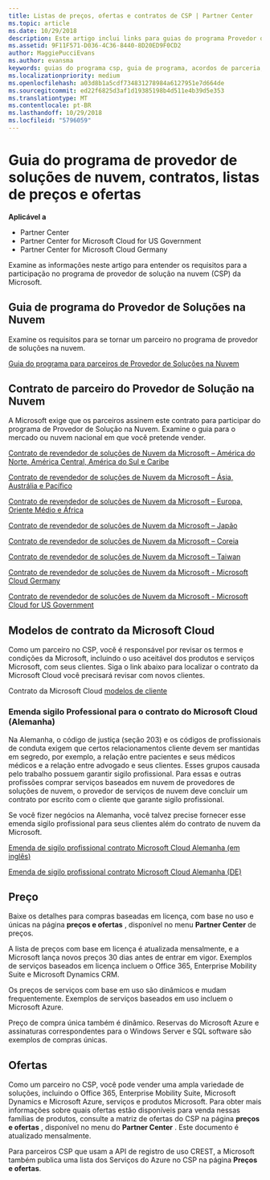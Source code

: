```yaml
---
title: Listas de preços, ofertas e contratos de CSP | Partner Center
ms.topic: article
ms.date: 10/29/2018
description: Este artigo inclui links para guias do programa Provedor de Soluções na Nuvem, contratos de parceiro, contratos do cliente, listas de preços e ofertas.
ms.assetid: 9F11F571-D036-4C36-8440-8D20ED9F0CD2
author: MaggiePucciEvans
ms.author: evansma
keywords: guias do programa csp, guia de programa, acordos de parceria, contrato do cliente, listas de preço, ofertas
ms.localizationpriority: medium
ms.openlocfilehash: a03d8b1a5cdf734831278984a6127951e7d664de
ms.sourcegitcommit: ed22f6825d3af1d19385198b4d511e4b39d5e353
ms.translationtype: MT
ms.contentlocale: pt-BR
ms.lasthandoff: 10/29/2018
ms.locfileid: "5796059"
---
```

# <a name="cloud-solution-provider-program-guide-agreements-price-lists-and-offers"></a>Guia do programa de provedor de soluções de nuvem, contratos, listas de preços e ofertas

**Aplicável a**

-  Partner Center
-  Partner Center for Microsoft Cloud for US Government
-  Partner Center for Microsoft Cloud Germany


Examine as informações neste artigo para entender os requisitos para a participação no programa de provedor de solução na nuvem (CSP) da Microsoft. 

## <a name="cloud-solution-provider-program-guide"></a>Guia de programa do Provedor de Soluções na Nuvem


Examine os requisitos para se tornar um parceiro no programa de provedor de soluções na nuvem.

[Guia do programa para parceiros de Provedor de Soluções na Nuvem](http://go.microsoft.com/fwlink/p/?LinkId=617100)

## <a name="cloud-solution-provider-partner-agreement"></a>Contrato de parceiro do Provedor de Solução na Nuvem

A Microsoft exige que os parceiros assinem este contrato para participar do programa de Provedor de Solução na Nuvem. Examine o guia para o mercado ou nuvem nacional em que você pretende vender.

[Contrato de revendedor de soluções de Nuvem da Microsoft – América do Norte, América Central, América do Sul e Caribe](http://download.microsoft.com/download/2/C/8/2C8CAC17-FCE7-4F51-9556-4D77C7022DF5/MCRA2018_AOC_ENG_Sep2018_CR.pdf)

[Contrato de revendedor de soluções de Nuvem da Microsoft – Ásia, Austrália e Pacífico](http://download.microsoft.com/download/2/C/8/2C8CAC17-FCE7-4F51-9556-4D77C7022DF5/MCRA2018_APOC_ENG_Sep2018_CR.pdf)

[Contrato de revendedor de soluções de Nuvem da Microsoft – Europa, Oriente Médio e África](http://download.microsoft.com/download/2/C/8/2C8CAC17-FCE7-4F51-9556-4D77C7022DF5/MCRA2018_EOC_ENG_Sep2018_CR.pdf)

[Contrato de revendedor de soluções de Nuvem da Microsoft – Japão](http://download.microsoft.com/download/2/C/8/2C8CAC17-FCE7-4F51-9556-4D77C7022DF5/MCRA2018_JPN_ENG_Sep2018_CR.pdf)

[Contrato de revendedor de soluções de Nuvem da Microsoft – Coreia](http://download.microsoft.com/download/2/C/8/2C8CAC17-FCE7-4F51-9556-4D77C7022DF5/MCRA2018_KOR_ENG_Sep2018_CR.pdf)

[Contrato de revendedor de soluções de Nuvem da Microsoft – Taiwan](http://download.microsoft.com/download/2/C/8/2C8CAC17-FCE7-4F51-9556-4D77C7022DF5/MCRA2018_TAI_ENG_Sep2018_CR.pdf)

[Contrato de revendedor de soluções de Nuvem da Microsoft - Microsoft Cloud Germany](http://download.microsoft.com/download/2/C/8/2C8CAC17-FCE7-4F51-9556-4D77C7022DF5/MCRA2018_EOC_GER_ENG_Sep2018_GermanCloud_CR.pdf)

[Contrato de revendedor de soluções de Nuvem da Microsoft - Microsoft Cloud for US Government](http://download.microsoft.com/download/2/C/8/2C8CAC17-FCE7-4F51-9556-4D77C7022DF5/MCRA2018_AOC_USGCC_ENG_Sep2018_CR.pdf)


## <a name="microsoft-cloud-agreement-templates"></a>Modelos de contrato da Microsoft Cloud

Como um parceiro no CSP, você é responsável por revisar os termos e condições da Microsoft, incluindo o uso aceitável dos produtos e serviços Microsoft, com seus clientes. Siga o link abaixo para localizar o contrato da Microsoft Cloud você precisará revisar com novos clientes. 

Contrato da Microsoft Cloud [modelos de cliente](agreements.md)

### <a name="professional-secrecy-amendment-to-the-microsoft-cloud-agreement-germany"></a>Emenda sigilo Professional para o contrato do Microsoft Cloud (Alemanha)

Na Alemanha, o código de justiça (seção 203) e os códigos de profissionais de conduta exigem que certos relacionamentos cliente devem ser mantidas em segredo, por exemplo, a relação entre pacientes e seus médicos médicos e a relação entre advogado e seus clientes. Esses grupos causada pelo trabalho possuem garantir sigilo profissional. Para essas e outras profissões comprar serviços baseados em nuvem de provedores de soluções de nuvem, o provedor de serviços de nuvem deve concluir um contrato por escrito com o cliente que garante sigilo profissional. 

Se você fizer negócios na Alemanha, você talvez precise fornecer esse emenda sigilo profissional para seus clientes além do contrato de nuvem da Microsoft.

[Emenda de sigilo profissional contrato Microsoft Cloud Alemanha (em inglês)](https://go.microsoft.com/fwlink/?linkid=2030827&clcid=0x409)

[Emenda de sigilo profissional contrato Microsoft Cloud Alemanha (DE)](https://go.microsoft.com/fwlink/?linkid=2030827&clcid=0x407)


## <a name="pricing"></a>Preço


Baixe os detalhes para compras baseadas em licença, com base no uso e únicas na página **preços e ofertas** , disponível no menu **Partner Center** de preços. 

A lista de preços com base em licença é atualizada mensalmente, e a Microsoft lança novos preços 30 dias antes de entrar em vigor. Exemplos de serviços baseados em licença incluem o Office 365, Enterprise Mobility Suite e Microsoft Dynamics CRM. 

Os preços de serviços com base em uso são dinâmicos e mudam frequentemente. Exemplos de serviços baseados em uso incluem o Microsoft Azure.

Preço de compra única também é dinâmico. Reservas do Microsoft Azure e assinaturas correspondentes para o Windows Server e SQL software são exemplos de compras únicas. 


## <a name="offers"></a>Ofertas


Como um parceiro no CSP, você pode vender uma ampla variedade de soluções, incluindo o Office 365, Enterprise Mobility Suite, Microsoft Dynamics e Microsoft Azure, serviços e produtos Microsoft. Para obter mais informações sobre quais ofertas estão disponíveis para venda nessas famílias de produtos, consulte a matriz de ofertas do CSP na página **preços e ofertas** , disponível no menu do **Partner Center** . Este documento é atualizado mensalmente.

Para parceiros CSP que usam a API de registro de uso CREST, a Microsoft também publica uma lista dos Serviços do Azure no CSP na página **Preços e ofertas**.


